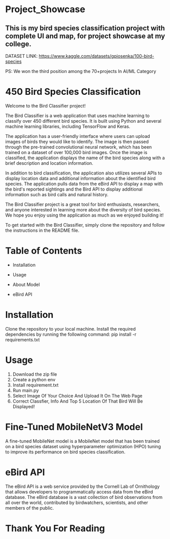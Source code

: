 # Project_Showcase
## This is my bird species classification project with complete UI and map, for project showcase at my college.
DATASET LINK: https://www.kaggle.com/datasets/gpiosenka/100-bird-species

PS: We won the third position among the 70+projects In AI/ML Category

# 450 Bird Species Classification
Welcome to the Bird Classifier project!

The Bird Classifier is a web application that uses machine learning to classify over 450 different bird species. It is built using Python and several machine learning libraries, including TensorFlow and Keras.

The application has a user-friendly interface where users can upload images of birds they would like to identify. The image is then passed through the pre-trained convolutional neural network, which has been trained on a dataset of over 100,000 bird images. Once the image is classified, the application displays the name of the bird species along with a brief description and location information.

In addition to bird classification, the application also utilizes several APIs to display location data and additional information about the identified bird species. The application pulls data from the eBird API to display a map with the bird's reported sightings and the Bird API to display additional information such as bird calls and natural history.

The Bird Classifier project is a great tool for bird enthusiasts, researchers, and anyone interested in learning more about the diversity of bird species. We hope you enjoy using the application as much as we enjoyed building it!

To get started with the Bird Classifier, simply clone the repository and follow the instructions in the README file.

# Table of Contents
*  Installation
-  Usage
+  About Model
*  eBird API
  
# Installation
Clone the repository to your local machine.
Install the required dependencies by running the following command:
pip install -r requirements.txt

# Usage
1. Download the zip file
2. Create a python env 
3. Install requirement.txt
4. Run main.py
5. Select Image Of Your Choice And Upload It On The Web Page
7. Correct Classfier, Info And Top 5 Location Of That Bird Will Be Displayed!


# Fine-Tuned MobileNetV3 Model
A fine-tuned MobileNet model is a MobileNet model that has been trained on a bird species dataset using hyperparameter optimization (HPO) tuning to improve its performance on bird species classification.

# eBird API 
The eBird API is a web service provided by the Cornell Lab of Ornithology that allows developers to programmatically access data from the eBird database. The eBird database is a vast collection of bird observations from all over the world, contributed by birdwatchers, scientists, and other members of the public.

# Thank You For Reading



